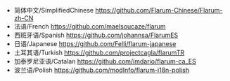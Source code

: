 * 简体中文/SimplifiedChinese https://github.com/Flarum-Chinese/Flarum-zh-CN
* 法语/French  https://github.com/maelsoucaze/flarum
* 西班牙语/Spanish https://github.com/johannsa/FlarumES
* 日语/Japanese https://github.com/Felli/flarum-japanese
* 土耳其语/Turkish https://github.com/projectcagla/flarumTR
* 加泰罗尼亚语/Catalan https://github.com/imdario/flarum-ca_ES
* 波兰语/Polish https://github.com/modInfo/flarum-i18n-polish
